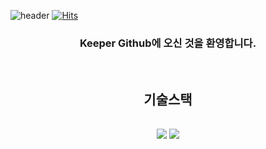 ![header](https://capsule-render.vercel.app/api?type=wave&color=auto&height=300&section=header&text=Welcome%20Keeper%20Profile&fontSize=40)
[![Hits](https://hits.seeyoufarm.com/api/count/incr/badge.svg?url=https%3A%2F%2Fgithub.com%2Ffrontkeeper%2Fhit-counter&count_bg=%2379C83D&title_bg=%23555555&icon=&icon_color=%23E7E7E7&title=hits&edge_flat=false)](https://hits.seeyoufarm.com)
<div align=center>
<h3>Keeper Github에 오신 것을 환영합니다.</h3>
<br>
<h2>기술스택<h2>
  <img src="https://img.shields.io/badge/JavaScript-yellow?style=for-the-badge&logo=JavaScript&logoColor=black">
  <img src="https://img.shields.io/badge/Jquery-blue?style=for-the-badge&logo=jQuery&logoColor=black">
</div>